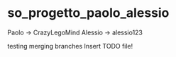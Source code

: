# so_progetto_paolo_alessio
Paolo -> CrazyLegoMind
Alessio -> alessio123

testing merging branches
Insert TODO file!
